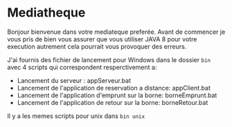 # Mediatheque
Bonjour bienvenue dans votre mediateque preferée.
Avant de commencer je vous pris de bien vous assurer que vous utiliser JAVA 8 pour votre execution autrement cela pourrait vous provoquer des erreurs.

J'ai fournis des fichier de lancement pour Windows dans le dossier `bin` avec 4 scripts qui correspondent resperctivement a:
- Lancement du serveur : appServeur.bat
- Lancement de l'application de reservation a distance: appClient.bat
- Lancement de l'application d'emprunt sur la borne: borneEmprunt.bat
- Lancement de l'application de retour sur la borne: borneRetour.bat

Il y a les memes scripts pour unix dans `bin unix`

